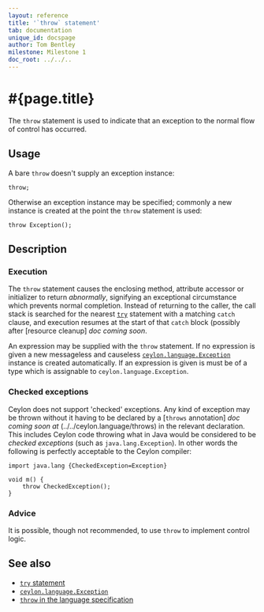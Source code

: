 ```yaml
---
layout: reference
title: '`throw` statement'
tab: documentation
unique_id: docspage
author: Tom Bentley
milestone: Milestone 1
doc_root: ../../..
---
```


# #{page.title}

The `throw` statement is used to indicate that an exception to the normal 
flow of control has occurred.

## Usage 

A bare `throw` doesn't supply an exception instance:

<!-- cat: void m() { -->
    throw;
<!-- cat: } -->

Otherwise an exception instance may be specified; commonly a new instance is 
created at the point the `throw` statement is used:

<!-- cat: void m() { -->
    throw Exception();
<!-- cat: } -->

## Description

### Execution

The `throw` statement causes the enclosing method, attribute accessor or 
initializer to return *abnormally*, signifying an exceptional circumstance 
which prevents normal completion. Instead of returning to the caller, the
call stack is searched for the nearest [`try`](../try) statement 
with a matching `catch` clause, and execution resumes at the start of that
`catch` block (possibly after [resource cleanup] _doc coming soon_.

An expression may be supplied with the `throw` statement. If no expression is 
given a new messageless and causeless 
[`ceylon.language.Exception`](#{page.doc_root}/api/ceylon/language/interface_Exception.html) instance is 
created automatically. If an expression is given is must be of a type which is
assignable to `ceylon.language.Exception`.

### Checked exceptions

Ceylon does not support 'checked' exceptions. Any kind of exception may be 
thrown without it having to be declared by a 
[`throws` annotation]  _doc coming soon at_ (../../ceylon.language/throws) in the relevant declaration. 
This includes Ceylon code throwing what in Java would 
be considered to be *checked exceptions* (such as `java.lang.Exception`). In 
other words the following is perfectly acceptable to the Ceylon compiler:

    import java.lang {CheckedException=Exception}
    
    void m() {
        throw CheckedException();
    }

### Advice

It is possible, though not recommended, to use `throw` to implement control 
logic.

## See also

* [`try` statement](../try)
* [`ceylon.language.Exception`](#{page.doc_root}/api/ceylon/language/interface_Exception.html)
* [`throw` in the language specification](#{page.doc_root}/#{site.urls.spec_relative}#trycatchfinally)

